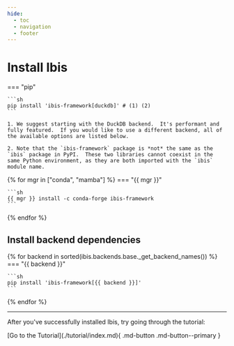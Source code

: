 ```yaml
---
hide:
  - toc
  - navigation
  - footer
---
```


# Install Ibis

=== "pip"

    ```sh
    pip install 'ibis-framework[duckdb]' # (1) (2)
    ```

    1. We suggest starting with the DuckDB backend.  It's performant and fully featured.  If you would like to use a different backend, all of the available options are listed below.

    2. Note that the `ibis-framework` package is *not* the same as the `ibis` package in PyPI.  These two libraries cannot coexist in the same Python environment, as they are both imported with the `ibis` module name.

{% for mgr in ["conda", "mamba"] %}
=== "{{ mgr }}"

    ```sh
    {{ mgr }} install -c conda-forge ibis-framework
    ```

{% endfor %}

## Install backend dependencies

{% for backend in sorted(ibis.backends.base._get_backend_names()) %}
=== "{{ backend }}"

    ```sh
    pip install 'ibis-framework[{{ backend }}]'
    ```

{% endfor %}

---

After you've successfully installed Ibis, try going through the tutorial:

<div class="install-tutorial-button" markdown>
[Go to the Tutorial](./tutorial/index.md){ .md-button .md-button--primary }
</div>
